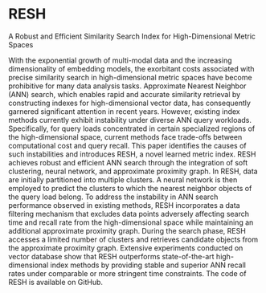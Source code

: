 # RESH
 A Robust and Efficient Similarity Search Index for High-Dimensional Metric Spaces

With the exponential growth of multi-modal data and the increasing dimensionality of embedding models, the exorbitant costs associated with precise similarity search in high-dimensional metric spaces have become prohibitive for many data analysis tasks. Approximate Nearest Neighbor (ANN) search, which enables rapid and accurate similarity retrieval by constructing indexes for high-dimensional vector data, has consequently garnered significant attention in recent years. However, existing index methods currently exhibit instability under diverse ANN query workloads. Specifically, for query loads concentrated in certain specialized regions of the high-dimensional space, current methods face trade-offs between computational cost and query recall. This paper identifies the causes of such instabilities and introduces RESH, a novel learned metric index. RESH achieves robust and efficient ANN search through the integration of soft clustering, neural network, and approximate proximity graph. In RESH, data are initially partitioned into multiple clusters. A neural network is then employed to predict the clusters to which the nearest neighbor objects of the query load belong. To address the instability in ANN search performance observed in existing methods, RESH incorporates a data filtering mechanism that excludes data points adversely affecting search time and recall rate from the high-dimensional space while maintaining an additional approximate proximity graph. During the search phase, RESH accesses a limited number of clusters and retrieves candidate objects from the approximate proximity graph. Extensive experiments conducted on vector database show that RESH outperforms state-of-the-art high-dimensional index methods by providing stable and superior ANN recall rates under comparable or more stringent time constraints. The code of RESH is available on GitHub.
